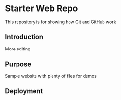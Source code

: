 # Starter Web Repo

This repository is for showing how Git and GitHub work

## Introduction
More editing


## Purpose

Sample website with plenty of files for demos

## Deployment